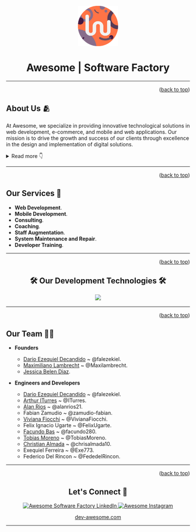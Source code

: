 <a name="readme-top"></a>

<div align="center">
    <img src="./assets/awesome.logo.png" alt="arthur logo" width="110"  height="auto" />
    <h1>Awesome | Software Factory</h1>
</div>

---

<p align="right">(<a href="#readme-top">back to top</a>)</p>

## About Us 🫂

At Awesome, we specialize in providing innovative technological solutions in web development, e-commerce, and mobile and web applications. Our mission is to drive the growth and success of our clients through excellence in the design and implementation of digital solutions.

<details>
  <summary>Read more 👇</summary>
  
  Our services include custom web platform and mobile app development, user experience optimization, and complex system integration. We also offer expert consultancy and business coaching for programmers and other roles within the organizational hierarchy, helping to optimize processes and empower internal talent.

  Understanding that each project is unique, we are dedicated to delivering tailored solutions that align with the specific needs and goals of each client. Additionally, we offer the option to expand our clients' teams by assigning one of our talented programmers, ensuring seamless integration and continuous, efficient workflow.

  At Awesome, we are fueled by a passion for technology and a commitment to excellence. Let us be your technology partner and elevate your vision to the next level.

</details>

---

<p align="right">(<a href="#readme-top">back to top</a>)</p>

## Our Services 🚀

- **Web Development**.
- **Mobile Development**.
- **Consulting**.
- **Coaching**.
- **Staff Augmentation**.
- **System Maintenance and Repair**.
- **Developer Training**.

---

<p align="right">(<a href="#readme-top">back to top</a>)</p>

<h2 align="center">🛠️ Our Development Technologies 🛠️</h2>

<p align="center">
    <img src="https://skillicons.dev/icons?i=typescript,javascript,angular,rxjs,react,redux,flutter,css,sass,bootstrap,nest,php,rails,net,wordpress,mysql,mongodb,postgresql,aws,firebase" />
</p>

---

<p align="right">(<a href="#readme-top">back to top</a>)</p>

## Our Team 🧑‍💻

- **Founders**
  - [Dario Ezequiel Decandido](https://www.linkedin.com/in/dario-ezequiel-decandido/) ~ @falezekiel.
  - [Maximiliano Lambrecht](https://www.linkedin.com/in/maximiliano-lambrecht-428965115/) ~ @Maxilambrecht.
  - [Jessica Belen Diaz](https://www.linkedin.com/in/jessica--diaz/).

- **Engineers and Developers**
  - [Dario Ezequiel Decandido](https://www.linkedin.com/in/dario-ezequiel-decandido/) ~ @falezekiel.
  - [Arthur ITurres](https://www.linkedin.com/in/arthuriturres/) ~ @ITurres.
  - [Alan Rios](https://www.linkedin.com/in/alan-rios/) ~ @alanrios21.
  - Fabian Zamudio ~ @zamudio-fabian.
  - [Viviana Fiocchi](https://www.linkedin.com/in/viviana-fiocchi-321a43102/) ~ @VivianaFiocchi.
  - Felix Ignacio Ugarte ~ @FelixUgarte.
  - [Facundo Bas](https://www.linkedin.com/in/facundo-bas-a356a21b0/) ~ @facundo280.
  - [Tobias Moreno](https://www.linkedin.com/in/tobiasmoreno/) ~ @TobiasMoreno.
  - [Christian Almada](https://www.linkedin.com/in/christian-almada-b1637a21a/) ~ @chrisalmada10.
  - Exequiel Ferreira ~ @Exe773.
  - Federico Del Rincon ~ @FededelRincon.

---

<p align="right">(<a href="#readme-top">back to top</a>)</p>

<h2 align="center">Let's Connect 🤝</h2>

<p align="center">
    <a href="https://www.linkedin.com/company/awesome-ar/posts/?feedView=all">
        <img src="https://img.shields.io/badge/Awesome%20.%20ar-0077B5?style=for-the-badge&logo=linkedin&logoColor=white" alt="Awesome Software Factory LinkedIn" />
    </a>
    <a href="https://www.instagram.com/awesome.arg?igsh=MXF4N2Y5eWlqY3U0ZQ==">
        <img src="https://img.shields.io/badge/awesome%20arg-E4405F?style=for-the-badge&logo=instagram&logoColor=white" alt="Awesome Instagram" />
    </a>
</p>

<p align="center">
    <a href="https://dev-awesome.com/">
        dev-awesome.com
    </a>
</p>

---
